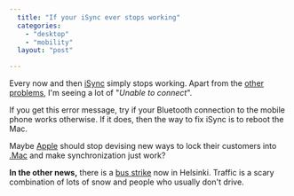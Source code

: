 ```yaml
---
  title: "If your iSync ever stops working"
  categories: 
    - "desktop"
    - "mobility"
  layout: "post"

---
```

Every now and then [iSync][2] simply stops working. Apart from the [other problems][1], I'm seeing a lot of "_Unable to connect_".

If you get this error message, try if your Bluetooth connection to the mobile phone works otherwise. If it does, then the way to fix iSync is to reboot the Mac.

Maybe [Apple][3] should stop devising new ways to lock their customers into [.Mac][5] and make synchronization just work?

__In the other news,__ there is a [bus strike][4] now in Helsinki. Traffic is a scary combination of lots of snow and people who usually don't drive.

[1]: http://bergie.iki.fi/blog/isync-and-disappearing-records.html
[2]: http://www.apple.com/isync/
[3]: http://www.apple.com/
[4]: http://www.kaktus.cc/weblog/bus-strike.html
[5]: http://www.apple.com/dotmac/